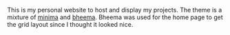 This is my personal website to host and display my projects. The theme is a mixture of [minima](https://github.com/jekyll/minima) and [bheema](https://github.com/sharu725/bheema). Bheema was used for the home page to get the grid layout since I thought it looked nice. 